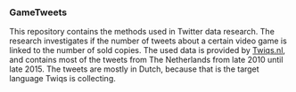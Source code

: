 ### GameTweets

This repository contains the methods used in Twitter data research. The research investigates if the number of tweets about a certain video game is linked to the number of sold copies. The used data is provided by [Twiqs.nl](www.twiqs.nl), and contains most of the tweets from The Netherlands from late 2010 until late 2015. The tweets are mostly in Dutch, because that is the target language Twiqs is collecting.